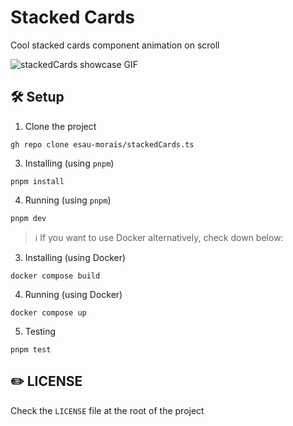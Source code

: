 # Stacked Cards

Cool stacked cards component animation on scroll

![stackedCards showcase GIF](https://github.com/esau-morais/stackedCards.ts/blob/7a2ac7e77b892a695cf409cab2c57f2d67372ea8/public/stackedCards.gif)

## 🛠️ Setup

1. Clone the project

```
gh repo clone esau-morais/stackedCards.ts
```

3. Installing (using `pnpm`)

```
pnpm install 
```

4. Running (using `pnpm`)

```
pnpm dev
```

> :information_source: If you want to use Docker alternatively, check down below:

3. Installing (using Docker)

```
docker compose build 
```

4. Running (using Docker)

```
docker compose up
```

5. Testing

```
pnpm test
```

## ✏️ LICENSE

Check the `LICENSE` file at the root of the project
